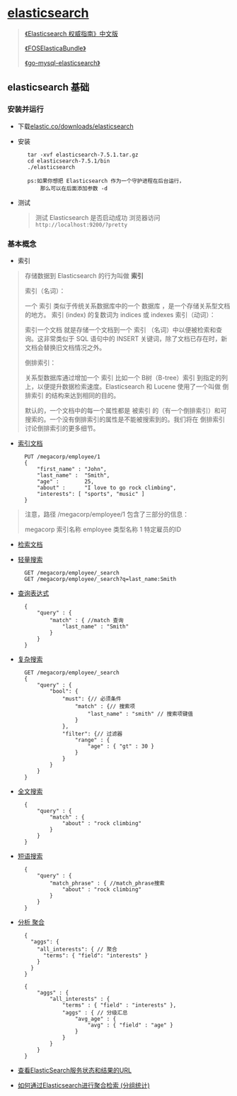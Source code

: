 # [elasticsearch](https://www.elastic.co)

>[《Elasticsearch 权威指南》中文版](https://www.elastic.co/guide/cn/elasticsearch/guide/current/index.html)
>
>[《FOSElasticaBundle》](https://github.com/FriendsOfSymfony/FOSElasticaBundle)
>
>[《go-mysql-elasticsearch》](https://github.com/siddontang/go-mysql-elasticsearch)

## elasticsearch 基础

### 安装并运行

- 下载[elastic.co/downloads/elasticsearch](elastic.co/downloads/elasticsearch)
	
- 安装
	
		 tar -xvf elasticsearch-7.5.1.tar.gz
		 cd elasticsearch-7.5.1/bin
		 ./elasticsearch
		 
		 ps:如果你想把 Elasticsearch 作为一个守护进程在后台运行，
		 	 那么可以在后面添加参数 -d
			 	 
- 测试

	>测试 Elasticsearch 是否启动成功 浏览器访问 
	`http://localhost:9200/?pretty`
		
### 基本概念

- 索引

>存储数据到 Elasticsearch 的行为叫做 **索引**
>
>索引（名词）：
>
>一个 索引 类似于传统关系数据库中的一个 数据库 ，是一个存储关系型文档的地方。 索引 (index) 的复数词为 indices 或 indexes 
>索引（动词）：
>
>索引一个文档 就是存储一个文档到一个 索引 （名词）中以便被检索和查询。这非常类似于 SQL 语句中的 INSERT 关键词，除了文档已存在时，新文档会替换旧文档情况之外。
>
>倒排索引：
>
>关系型数据库通过增加一个 索引 比如一个 B树（B-tree）索引 到指定的列上，以便提升数据检索速度。Elasticsearch 和 Lucene 使用了一个叫做 倒排索引 的结构来达到相同的目的。
>
>默认的，一个文档中的每一个属性都是 被索引 的（有一个倒排索引）和可搜索的。一个没有倒排索引的属性是不能被搜索到的。我们将在 倒排索引 讨论倒排索引的更多细节。

- [索引文档](https://www.elastic.co/guide/cn/elasticsearch/guide/current/_indexing_employee_documents.html)

		PUT /megacorp/employee/1
		{
		    "first_name" : "John",
		    "last_name" :  "Smith",
		    "age" :        25,
		    "about" :      "I love to go rock climbing",
		    "interests": [ "sports", "music" ]
		}

> 注意，路径 /megacorp/employee/1 包含了三部分的信息：
>
>	megacorp 索引名称
>	employee 类型名称
>	1 特定雇员的ID

- [检索文档](https://www.elastic.co/guide/cn/elasticsearch/guide/current/_retrieving_a_document.html)

- [轻量搜索](https://www.elastic.co/guide/cn/elasticsearch/guide/current/_search_lite.html)

		GET /megacorp/employee/_search
		GET /megacorp/employee/_search?q=last_name:Smith

- [查询表达式](https://www.elastic.co/guide/cn/elasticsearch/guide/current/_search_with_query_dsl.html)

		{
		    "query" : {
		        "match" : { //match 查询
		            "last_name" : "Smith"
		        }
		    }
		}

- [复杂搜索](https://www.elastic.co/guide/cn/elasticsearch/guide/current/_more_complicated_searches.html)

		GET /megacorp/employee/_search
		{
		    "query" : {
		        "bool": {
		            "must": {// 必须条件
		                "match" : {// 搜索项
		                    "last_name" : "smith" // 搜索项键值
		                }
		            },
		            "filter": {// 过滤器
		                "range" : {
		                    "age" : { "gt" : 30 } 
		                }
		            }
		        }
		    }
		}

- [全文搜索](https://www.elastic.co/guide/cn/elasticsearch/guide/current/_full_text_search.html)

		{
		    "query" : {
		        "match" : {
		            "about" : "rock climbing"
		        }
		    }
		}

- [短语搜索](https://www.elastic.co/guide/cn/elasticsearch/guide/current/_phrase_search.html)

		{
		    "query" : {
		        "match_phrase" : { //match_phrase搜索
		            "about" : "rock climbing"
		        }
		    }
		}

- [分析 聚合](https://www.elastic.co/guide/cn/elasticsearch/guide/current/_analytics.html)

		{
		  "aggs": {
		    "all_interests": { // 聚合
		      "terms": { "field": "interests" }
		    }
		  }
		}
		
		{
		    "aggs" : {
		        "all_interests" : {
		            "terms" : { "field" : "interests" },
		            "aggs" : { // 分级汇总
		                "avg_age" : {
		                    "avg" : { "field" : "age" }
		                }
		            }
		        }
		    }
		}
		
- [查看ElasticSearch服务状态和结果的URL](https://www.cnblogs.com/zhengchunyuan/p/9958905.html)
- [如何通过Elasticsearch进行聚合检索 (分组统计)](https://www.lmlphp.com/user/136/article/item/355428/)
